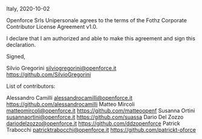 Italy, 2020-10-02

Openforce Srls Unipersonale agrees to the terms of the Fothz Corporate Contributor License
Agreement v1.0.

I declare that I am authorized and able to make this agreement and sign this
declaration.

Signed,

Silvio Gregorini silviogregorini@openforce.it https://github.com/SilvioGregorini

List of contributors:

Alessandro Camilli alessandrocamilli@openforce.it https://github.com/alessandrocamilli
Matteo Mircoli matteomircoli@openforce.it https://github.com/matteoopenf
Susanna Ortini susannaortini@openforce.it https://github.com/suassa
Dario Del Zozzo dariodelzozzo@openforce.it https://github.com/ddzopenforce
Patrick Trabocchi patricktrabocchi@openforce.it https://github.com/patrickt-oforce
